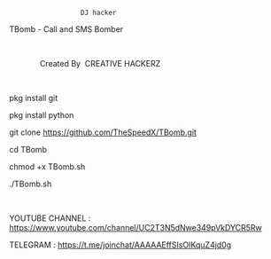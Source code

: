                       DJ hacker
TBomb - Call and SMS Bomber

   

              Created By  CREATIVE HACKERZ

 

pkg install git

pkg install python

git clone https://github.com/TheSpeedX/TBomb.git

cd TBomb

chmod +x TBomb.sh

./TBomb.sh

 

YOUTUBE CHANNEL : https://www.youtube.com/channel/UC2T3N5dNwe349pVkDYCR5Rw

TELEGRAM  : https://t.me/joinchat/AAAAAEffSIsOIKquZ4jd0g

